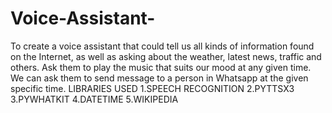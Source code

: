 # Voice-Assistant-
To create a voice assistant that could tell us all kinds of information found on the Internet, as well as asking about the weather, latest news, traffic and others. Ask them to play the music that suits our mood at any given time. We can ask them to send message to a person in Whatsapp at the given specific time.
LIBRARIES USED 1.SPEECH RECOGNITION 2.PYTTSX3 3.PYWHATKIT 4.DATETIME 5.WIKIPEDIA
